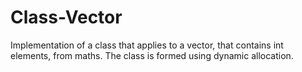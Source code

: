 # Class-Vector
Implementation of a class that applies to a vector, that contains int elements, from maths. The class is formed using 
dynamic allocation.
